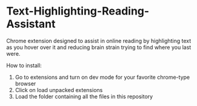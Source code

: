 # Text-Highlighting-Reading-Assistant
Chrome extension designed to assist in online reading by highlighting text as you hover over it and reducing brain strain trying to find where you last were.

How to install:
1. Go to extensions and turn on dev mode for your favorite chrome-type browser
2. Click on load unpacked extensions
3. Load the folder containing all the files in this repository 
